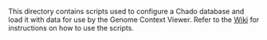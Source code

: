 This directory contains scripts used to configure a Chado database and load it with data for use by the Genome Context Viewer.
Refer to the [Wiki](https://github.com/legumeinfo/lis_context_viewer/wiki/Configuring-and-Loading-Chado) for instructions on how to use the scripts.
